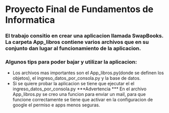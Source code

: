 # Proyecto Final de Fundamentos de Informatica


### El trabajo consitio en crear una aplicacion llamada SwapBooks. La carpeta App_libros contiene varios archivos que en su conjunto dan lugar al funcionamiento de la aplicacion.



### Algunos tips para poder bajar y utilizar la aplicacion:

* Los archivos mas importantes son el App_libros.py(donde se definen los objetos), el ingreso_datos_por_consola.py y la base de datos.
* Si se quiere probar la aplicacion se tiene que ejecutar el el ingreso_datos_por_consola.py
***Advertencia *** En el archivo App_libros.py se creo una funcion para enviar un mail, para que funcione correctamente se tiene que activar en la configuracion de google el permiso e apps menos seguras.

